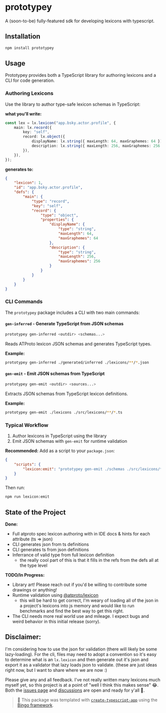 # prototypey

A (soon-to-be) fully-featured sdk for developing lexicons with typescript.

## Installation

```bash
npm install prototypey
```

## Usage

Prototypey provides both a TypeScript library for authoring lexicons and a CLI for code generation.

### Authoring Lexicons

Use the library to author type-safe lexicon schemas in TypeScript:

**what you'll write:**

```ts
const lex = lx.lexicon("app.bsky.actor.profile", {
	main: lx.record({
		key: "self",
		record: lx.object({
			displayName: lx.string({ maxLength: 64, maxGraphemes: 64 }),
			description: lx.string({ maxLength: 256, maxGraphemes: 256 }),
		}),
	}),
});
```

**generates to:**

```json
{
	"lexicon": 1,
	"id": "app.bsky.actor.profile",
	"defs": {
		"main": {
			"type": "record",
			"key": "self",
			"record": {
				"type": "object",
				"properties": {
					"displayName": {
						"type": "string",
						"maxLength": 64,
						"maxGraphemes": 64
					},
					"description": {
						"type": "string",
						"maxLength": 256,
						"maxGraphemes": 256
					}
				}
			}
		}
	}
}
```

### CLI Commands

The `prototypey` package includes a CLI with two main commands:

#### `gen-inferred` - Generate TypeScript from JSON schemas

```bash
prototypey gen-inferred <outdir> <schemas...>
```

Reads ATProto lexicon JSON schemas and generates TypeScript types.

**Example:**

```bash
prototypey gen-inferred ./generated/inferred ./lexicons/**/*.json
```

#### `gen-emit` - Emit JSON schemas from TypeScript

```bash
prototypey gen-emit <outdir> <sources...>
```

Extracts JSON schemas from TypeScript lexicon definitions.

**Example:**

```bash
prototypey gen-emit ./lexicons ./src/lexicons/**/*.ts
```

### Typical Workflow

1. Author lexicons in TypeScript using the library
2. Emit JSON schemas with `gen-emit` for runtime validation

**Recommended:** Add as a script to your `package.json`:

```json
{
	"scripts": {
		"lexicon:emit": "prototypey gen-emit ./schemas ./src/lexicons/**/*.ts"
	}
}
```

Then run:

```bash
npm run lexicon:emit
```

## State of the Project

**Done:**

- Full atproto spec lexicon authoring with in IDE docs & hints for each attribute (ts => json)
- CLI generates json from ts definitions
- CLI generates ts from json definitions
- Inferrance of valid type from full lexicon definition
  - the really cool part of this is that it fills in the refs from the defs all at the type level

**TODO/In Progress:**

- Library art! Please reach out if you'd be willing to contribute some drawings or anything!
- Runtime validation using [@atproto/lexicon](https://www.npmjs.com/package/@atproto/lexicon)
  - this will be hard to get correct, I'm weary of loading all of the json in a project's lexicons into js memory and would like to run benchmarks and find the best way to get this right.
- The CLI needs more real world use and mileage. I expect bugs and weird behavior in this initial release (sorry).

## Disclaimer:

I'm considering how to use the json for validation (there will likely be some lazy-loading). For the cli,
files may need to adopt a convention so it's easy to determine what is an `lx.lexicon` and then generate out it's json and export it as a validator that lazy loads json to validate. (these are just ideas right now, but I want to share where we are now :)

Please give any and all feedback. I've not really written many lexicons much myself yet, so this project is at a point of "well I think this makes sense" 😂. Both the [issues page](https://github.com/tylersayshi/prototypey/issues) and [discussions](https://github.com/tylersayshi/prototypey/discussions) are open and ready for y'all 🙂.

> 💝 This package was templated with
> [`create-typescript-app`](https://github.com/JoshuaKGoldberg/create-typescript-app)
> using the [Bingo framework](https://create.bingo).
